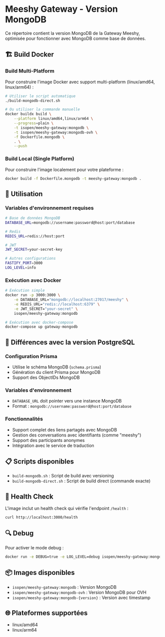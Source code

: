 # Meeshy Gateway - Version MongoDB

Ce répertoire contient la version MongoDB de la Gateway Meeshy, optimisée pour fonctionner avec MongoDB comme base de données.

## 🏗️ Build Docker

### Build Multi-Platform

Pour construire l'image Docker avec support multi-platform (linux/amd64, linux/arm64) :

```bash
# Utiliser le script automatique
./build-mongodb-direct.sh

# Ou utiliser la commande manuelle
docker buildx build \
    --platform linux/amd64,linux/arm64 \
    --progress=plain \
    -t isopen/meeshy-gateway:mongodb \
    -t isopen/meeshy-gateway:mongodb-ovh \
    -f Dockerfile.mongodb \
    . \
    --push
```

### Build Local (Single Platform)

Pour construire l'image localement pour votre plateforme :

```bash
docker build -f Dockerfile.mongodb -t meeshy-gateway:mongodb .
```

## 🚀 Utilisation

### Variables d'environnement requises

```bash
# Base de données MongoDB
DATABASE_URL=mongodb://username:password@host:port/database

# Redis
REDIS_URL=redis://host:port

# JWT
JWT_SECRET=your-secret-key

# Autres configurations
FASTIFY_PORT=3000
LOG_LEVEL=info
```

### Exécution avec Docker

```bash
# Exécution simple
docker run -p 3000:3000 \
    -e DATABASE_URL="mongodb://localhost:27017/meeshy" \
    -e REDIS_URL="redis://localhost:6379" \
    -e JWT_SECRET="your-secret" \
    isopen/meeshy-gateway:mongodb

# Exécution avec docker-compose
docker-compose up gateway-mongodb
```

## 🔧 Différences avec la version PostgreSQL

### Configuration Prisma

- Utilise le schéma MongoDB (`schema.prisma`)
- Génération du client Prisma pour MongoDB
- Support des ObjectIDs MongoDB

### Variables d'environnement

- `DATABASE_URL` doit pointer vers une instance MongoDB
- Format : `mongodb://username:password@host:port/database`

### Fonctionnalités

- Support complet des liens partagés avec MongoDB
- Gestion des conversations avec identifiants (comme "meeshy")
- Support des participants anonymes
- Intégration avec le service de traduction

## 📋 Scripts disponibles

- `build-mongodb.sh` : Script de build avec versioning
- `build-mongodb-direct.sh` : Script de build direct (commande exacte)

## 🏥 Health Check

L'image inclut un health check qui vérifie l'endpoint `/health` :

```bash
curl http://localhost:3000/health
```

## 🔍 Debug

Pour activer le mode debug :

```bash
docker run -e DEBUG=true -e LOG_LEVEL=debug isopen/meeshy-gateway:mongodb
```

## 📦 Images disponibles

- `isopen/meeshy-gateway:mongodb` : Version MongoDB
- `isopen/meeshy-gateway:mongodb-ovh` : Version MongoDB pour OVH
- `isopen/meeshy-gateway:mongodb-{version}` : Version avec timestamp

## 🌐 Plateformes supportées

- linux/amd64
- linux/arm64


